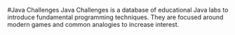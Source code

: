 #Java Challenges
Java Challenges is a database of educational Java labs to introduce fundamental programming techniques. 
They are focused around modern games and common analogies to increase interest.
